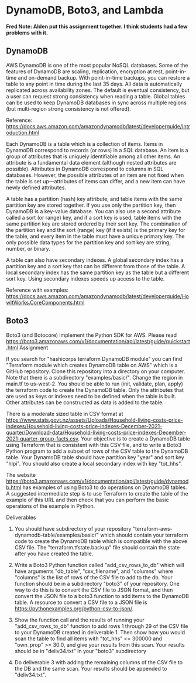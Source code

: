 # DynamoDB, Boto3, and Lambda

**Fred Note: Alden put this assignment together. I think students had a few
problems with it.**

## DynamoDB

AWS DynamoDB is one of the most popular NoSQL databases.  Some of the features
of DynamoDB are scaling, replication, encryption at rest, point-in-time and
on-demand backup.  With point-in-time backups, you can restore a table to any
point in time during the last 35 days.  All data is automatically replicated
across availability zones.  The default is eventual consistency, but a user can
request strong consistency when reading a table.  Global tables can be used to
keep DynamoDB databases in sync across multiple regions (but multi-region
strong consistency is not offered).

Reference:
https://docs.aws.amazon.com/amazondynamodb/latest/developerguide/Introduction.html

Each DynamoDB is a table which is a collection of items.  Items in DynamoDB
correspond to records (or rows) in a SQL database.  An item is a group of
attributes that is uniquely identifiable among all other items.  An attribute
is a fundamental data element (although nested attributes are possible).
Attributes in DynamoDB correspond to columns in SQL databases.  However, the
possible attributes of an item are not fixed when the table is set
up—attributes of items can differ, and  a new item can have newly defined
attributes.

A table has a partition (hash) key attribute, and table items with the same
partition key are stored together.  If you use only the partition key, then
DynamoDB is a key-value database.  You can also use a second attribute called a
sort (or range) key, and if a sort key is used, table items with the same
partition key are stored ordered by their sort key.  The combination of the
partition key and the sort (range) key (if it exists) is the primary key for
the table, and every item in the table must have a unique primary key.  The
only possible data types for the partition key and sort key are string, number,
or binary.

A table can also have secondary indexes.  A global secondary index has a
partition key and a sort key that can be different from those of the table.  A
local secondary index has the same partition key as the table but a different
sort key.  Using secondary indexes speeds up access to the table.

Reference with examples:
https://docs.aws.amazon.com/amazondynamodb/latest/developerguide/HowItWorks.CoreComponents.html
 
## Boto3

Boto3 (and Botocore) implement the Python SDK for AWS.  Please read
https://boto3.amazonaws.com/v1/documentation/api/latest/guide/quickstart.html
Assignment

If you search for "hashicorps terraform DynamoDB module" you can find
"Terraform module which creates DynamoDB table on AWS" which is a GitHub
repository.  Clone this repository into a directory on your computer.  Note
that there is a subdirectory "examples/basic/".   Change the region in main.tf
to us-west-2.  You should be able to run (init, validate, plan, apply) the
terraform code to create the DynamoDB table.   Only the attributes that are
used as keys or indexes need to be defined when the table is built.  Other
attributes can be constructed as data is added to the table.

There is a moderate sized table in CSV format at
https://www.stats.govt.nz/assets/Uploads/Household-living-costs-price-indexes/Household-living-costs-price-indexes-December-2021-quarter/Download-data/Household-living-costs-price-indexes-December-2021-quarter-group-facts.csv.
Your objective is to create a DynamoDB table using Terraform that is consistent
with this CSV file, and to write a Boto3 Python program to add a subset of rows
of the CSV table to the DynamoDB table.  Your DynamoDB table should have
partition key "year" and sort key "hlpi".  You should also create a local
secondary index with key "tot_hhs".

The website
https://boto3.amazonaws.com/v1/documentation/api/latest/guide/dynamodb.html has
examples of using Boto3 to do operations on DynamoDB tables.  A suggested
intermediate step is to use Terraform to create the table of the example of
this URL and then check that you can perform the basic operations of the
example in Python.

Deliverables
1. You should have subdirectory of your repository
   "terraform-aws-dynamodb-table/examples/basic/" which should contain your
   terraform code to create the DynamoDB table which is compatible with the
   above CSV file.  The "terraform.tfstate.backup" file should contain the
   state after you have created the table.

2. Write a Boto3 Python function called "add_csv_rows_to_db" which will have
   arguments "db_table", "csv_filename", and "columns" where "columns" is the
   list of rows of the CSV file to add to the db.  Your function should be in a
   subdirectory "boto3" of your repository.  One way to do this is to convert
   the CSV file to JSON format, and then convert the JSON file to a boto3
   function to add items to the DynamoDB table.  A resource to convert a CSV
   file to a JSON file is https://pythonexamples.org/python-csv-to-json/. 

3. Show the function call and the results of running your "add_csv_rows_to_db"
   function to add rows 1 through 29 of the CSV file to your DynamoDB created
   in deliverable 1.  Then show how you would scan the table to find all items
   with "tot_hhs" <= 300000 and "own_prop" >= 30.0, and give your results from
   this scan.  Your results should be in "deliv34.txt" in your "boto3"
   subdirectory

4. Do deliverable 3 with adding the remaining columns of the CSV file to the DB
   and the same scan. Your results should be appended to "deliv34.txt".
